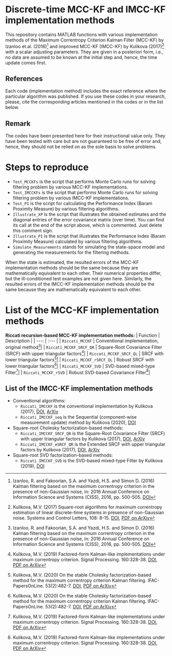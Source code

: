 # Discrete-time MCC-KF and IMCC-KF implementation methods
This repository contains MATLAB functions with various implementation methods of the Maximum Correntropy Criterion Kalman Filter (MCC-KF) by Izanloo et.al. (2016)[^1] and improved MCC-KF (IMCC-KF) by Kulikova (2017)[^2] with a scalar adjusting parameters. They are given in a posteriori form, i.e., no data are assumed to be known at the initial step and, hence, the time update comes first.

## References
Each code (implementation method) includes the exact reference where the particular algorithm was published. 
If you use these codes in your research, please, cite the corresponding articles mentioned in the codes or in the list below.  

## Remark
The codes have been presented here for their instructional value only. They have been tested with care but are not guaranteed to be free of error and, hence, they should not be relied on as the sole basis to solve problems. 

# Steps to reproduce
- `Test_MCCKFs` is the script that performs Monte Carlo runs for solving filtering problem by various MCC-KF implementations.
- `Test_IMCCKFs` is the script that performs Monte Carlo runs for solving filtering problem by various IMCC-KF implementations.
- `Test_PI` is the script for calculating the Performance Index (Baram Proximity Measure) by various filtering algorithms. 
- `Illustrate_XP` is the script that illustrates the obtained estimates and the diagonal entries of the error covariance matrix (over time). You can find its call at the end of the script above, which is commented. Just delete this comment sign.
- `Illustrate_PI` is the script that illustrates the Performance Index (Baram Proximity Measure) calculated by various filtering algorithms. 
- `Simulate_Measurements` stands for simulating the state-space model and generating the measurements for the filtering methods.

When the state is estimated, the resulted errors of the MCC-KF implementation methods should be the same because they are mathematically equivalent to each other. Their numerical properties differ, but the ill-conditioned test examples are not given here. Similarly, the resulted errors of the IMCC-KF implementation methods should be the same because they are mathematically equivalent to each other. 

# List of the MCC-KF implementation methods 
**Riccati recursion-based MCC-KF implementation methods:**
| Function | Description |
| ---: | :--- |
| `Riccati_MCCKF` | Conventional implementation, original method[^1]|
| `Riccati_MCCKF_SRCF_QR` | Square-Root Covariance Filter (SRCF) with upper triangular factors[^3]|
| `Riccati_MCCKF_SRCF_QL` | SRCF with lower triangular factors[^4]|
| `Riccati_MCCKF_rSRCF_QL` | Robust SRCF with lower triangular factors[^4]|
| `Riccati_MCCKF_SVD` | SVD-based mixed-type Filter[^3]|
| `Riccati_MCCKF_rSVD` | Robust SVD-based Covariance Filter[^3]|

## List of the IMCC-KF implementation methods
- Conventional algorithms:
  - `Riccati_IMCCKF` is the conventional implementation by Kulikova (2017), <a href="https://doi.org/10.1016/j.sysconle.2017.07.016">DOI</a>, <a href="https://arxiv.org/abs/1610.00257">ArXiv</a>
  - `Riccati_IMCCKF_seq` is the Sequential (component-wise measurement update) method by Kulikova (2020), <a href="https://doi.org/10.1002/asjc.1865">DOI</a>
- Square-root Cholesky factorization-based methods:
  - `Riccati_IMCCKF_SRCF_QR` is the Square-Root Covariance Filter (SRCF) with upper triangular factors by Kulikova (2017), <a href="https://doi.org/10.1016/j.sysconle.2017.07.016">DOI</a>, <a href="https://arxiv.org/abs/1610.00257">ArXiv</a>
  - `Riccati_IMCCKF_eSRCF_QR` is the Extended SRCF with upper triangular factors by Kulikova (2017), <a href="https://doi.org/10.1016/j.sysconle.2017.07.016">DOI</a>, <a href="https://arxiv.org/abs/1610.00257">ArXiv</a>
- Square-root SVD factorization-based methods:
  - `Riccati_IMCCKF_SVD` is the SVD-based mixed-type Filter by Kulikova (2019), <a href="https://doi.org/10.1016/j.sigpro.2019.03.003">DOI</a>

[^1]: Izanloo, R. and Fakoorian, S.A. and Yazdi, H.S. and Simon D. (2016) Kalman filtering based on the maximum correntropy criterion in the presence of non-Gaussian noise, in: 2016 Annual Conference on Information Science and Systems (CISS), 2016, pp. 500-505. <a href="https://doi.org/10.1109/CISS.2016.7460553">DOI</a>
[^2]: Kulikova, M.V. (2017) Square-root algorithms for maximum correntropy estimation of linear discrete-time systems in presence of non-Gaussian noise. Systems and Control Letters, 108: 8-15. <a href="https://doi.org/10.1016/j.sysconle.2017.07.016">DOI</a>, <a href="https://arxiv.org/abs/1611.03686">PDF on ArXiv</a>
[^3]: Kulikova, M.V. (2019) Factored-form Kalman-like implementations under maximum correntropy criterion. Signal Processing. 160:328-38.  <a href="https://doi.org/10.1016/j.sigpro.2019.03.003">DOI</a>, <a href="https://arxiv.org/pdf/2311.02440">PDF on ArXiv</a>
[^4]: Kulikova, M.V. (2020) On the stable Cholesky factorization-based method for the maximum correntropy criterion Kalman filtering. IFAC-PapersOnLine. 53(2):482-7. <a href="https://doi.org/10.1016/j.ifacol.2020.12.264">DOI</a>, <a href="https://arxiv.org/pdf/2311.02438">PDF on ArXiv</a>
